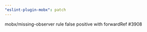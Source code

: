 ```yaml
---
"eslint-plugin-mobx": patch
---
```


mobx/missing-observer rule false positive with forwardRef #3908
